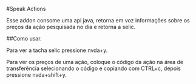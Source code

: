 #Speak Actions
<p> Esse addon consome uma api java, retorna em voz informações sobre os preços da ação pesquisada no dia e retorna a selic. </p>
##Como usar.
<p>Para ver a tacha selic pressione nvda+y.</p>
<p> Para ver os preços de uma ação, coloque o código da ação na área de transferência selecionando o código e copiando com CTRL+c, depois pressione nvda+shift+y.</p>